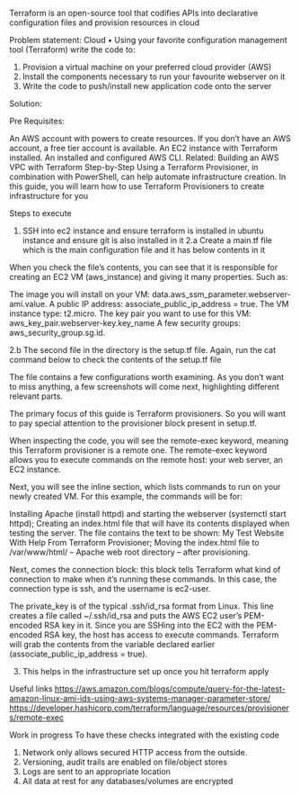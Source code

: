 Terraform is an open-source tool that codifies APIs into declarative configuration files and provision resources in cloud

Problem statement:
Cloud
•	Using your favorite configuration management tool (Terraform) write the code to:
1.	Provision a virtual machine on your preferred cloud provider (AWS)
2.	Install the components necessary to run your favourite webserver on it
3.	Write the code to push/install new application code onto the server

Solution:

Pre Requisites:

An AWS account with powers to create resources. If you don’t have an AWS account, a free tier account is available.
An EC2 instance with Terraform installed.
An installed and configured AWS CLI.
Related:
Building an AWS VPC with Terraform Step-by-Step
Using a Terraform Provisioner, in combination with PowerShell, can help automate infrastructure creation. In this guide, you will learn how to use Terraform Provisioners to create infrastructure for you

Steps to execute 

1) SSH into ec2 instance and ensure terraform is installed in ubuntu instance and ensure git is also installed in it
2.a Create a main.tf file which is the main configuration file and it has below contents in it

When you check the file’s contents, you can see that it is responsible for creating an EC2 VM (aws_instance) and giving it many properties. Such as:

The image you will install on your VM: data.aws_ssm_parameter.webserver-ami.value.
A public IP address: associate_public_ip_address = true.
The VM instance type: t2.micro.
The key pair you want to use for this VM: aws_key_pair.webserver-key.key_name
A few security groups: aws_security_group.sg.id.

2.b The second file in the directory is the setup.tf file. Again, run the cat command below to check the contents of the setup.tf file

The file contains a few configurations worth examining. As you don’t want to miss anything, a few screenshots will come next, highlighting different relevant parts.

The primary focus of this guide is Terraform provisioners. So you will want to pay special attention to the provisioner block present in setup.tf.

When inspecting the code, you will see the remote-exec keyword, meaning this Terraform provisioner is a remote one. The remote-exec keyword allows you to execute commands on the remote host: your web server, an EC2 instance.

Next, you will see the inline section, which lists commands to run on your newly created VM. For this example, the commands will be for:

Installing Apache (install httpd) and starting the webserver (systemctl start httpd);
Creating an index.html file that will have its contents displayed when testing the server. The file contains the text to be shown: My Test Website With Help From Terraform Provisioner;
Moving the index.html file to /var/www/html/ – Apache web root directory – after provisioning.

Next, comes the connection block: this block tells Terraform what kind of connection to make when it’s running these commands. In this case, the connection type is ssh, and the username is ec2-user.

The private_key is of the typical .ssh/id_rsa format from Linux. This line creates a file called ~/.ssh/id_rsa and puts the AWS EC2 user’s PEM-encoded RSA key in it. Since you are SSHing into the EC2 with the PEM-encoded RSA key, the host has access to execute commands. Terraform will grab the contents from the variable declared earlier (associate_public_ip_address = true).

3) This helps in the infrastructure set up once you hit terraform apply

Useful links 
https://aws.amazon.com/blogs/compute/query-for-the-latest-amazon-linux-ami-ids-using-aws-systems-manager-parameter-store/
https://developer.hashicorp.com/terraform/language/resources/provisioners/remote-exec

Work in progress 
To have these checks integrated with the existing code 

1.	Network only allows secured HTTP access from the outside. 
2.	Versioning, audit trails are enabled on file/object stores
3.	Logs are sent to an appropriate location
4.	All data at rest for any databases/volumes are encrypted
 




